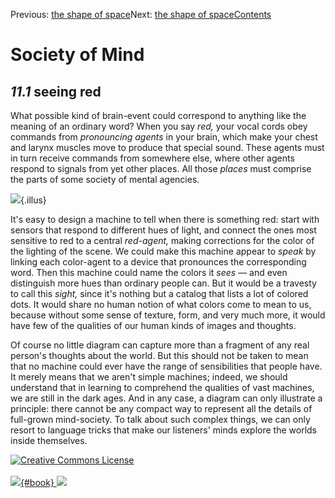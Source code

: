 <div class="chapnav">

<span class="prev">Previous: [the shape of
space](./som-11.html)</span><span class="next">Next: [the shape of
space](./som-11.2.html)</span><span
class="contents">[Contents](index.html)</span>
<div class="titlebar">

Society of Mind
===============

</div>

</div>

*11.1* seeing red
-----------------

What possible kind of brain-event could correspond to anything like the
meaning of an ordinary word? When you say *red,* your vocal cords obey
commands from *pronouncing agents* in your brain, which make your chest
and larynx muscles move to produce that special sound. These agents must
in turn receive commands from somewhere else, where other agents respond
to signals from yet other places. All those *places* must comprise the
parts of some society of mental agencies.

![](./illus/ch11/11-1.png){.illus}

It's easy to design a machine to tell when there is something red: start
with sensors that respond to different hues of light, and connect the
ones most sensitive to red to a central *red-agent,* making corrections
for the color of the lighting of the scene. We could make this machine
appear to *speak* by linking each color-agent to a device that
pronounces the corresponding word. Then this machine could name the
colors it *sees* — and even distinguish more hues than ordinary people
can. But it would be a travesty to call this *sight,* since it's nothing
but a catalog that lists a lot of colored dots. It would share no human
notion of what colors come to mean to us, because without some sense of
texture, form, and very much more, it would have few of the qualities of
our human kinds of images and thoughts.

Of course no little diagram can capture more than a fragment of any real
person's thoughts about the world. But this should not be taken to mean
that no machine could ever have the range of sensibilities that people
have. It merely means that we aren't simple machines; indeed, we should
understand that in learning to comprehend the qualities of vast
machines, we are still in the dark ages. And in any case, a diagram can
only illustrate a principle: there cannot be any compact way to
represent all the details of full-grown mind-society. To talk about such
complex things, we can only resort to language tricks that make our
listeners' minds explore the worlds inside themselves.

<div class="footer">

[![Creative Commons
License](http://i.creativecommons.org/l/by-nc-sa/3.0/80x15.png)](http://creativecommons.org/licenses/by-nc-sa/3.0/deed.en_US)\
\
[![](./images/som_book.jpeg){#book}
![](./images/a_logo_17.gif)](http://www.amazon.com/gp/product/0671657135?ie=UTF8&camp=1789&creativeASIN=0671657135&linkCode=xm2&tag=marvinminsky)

</div>
